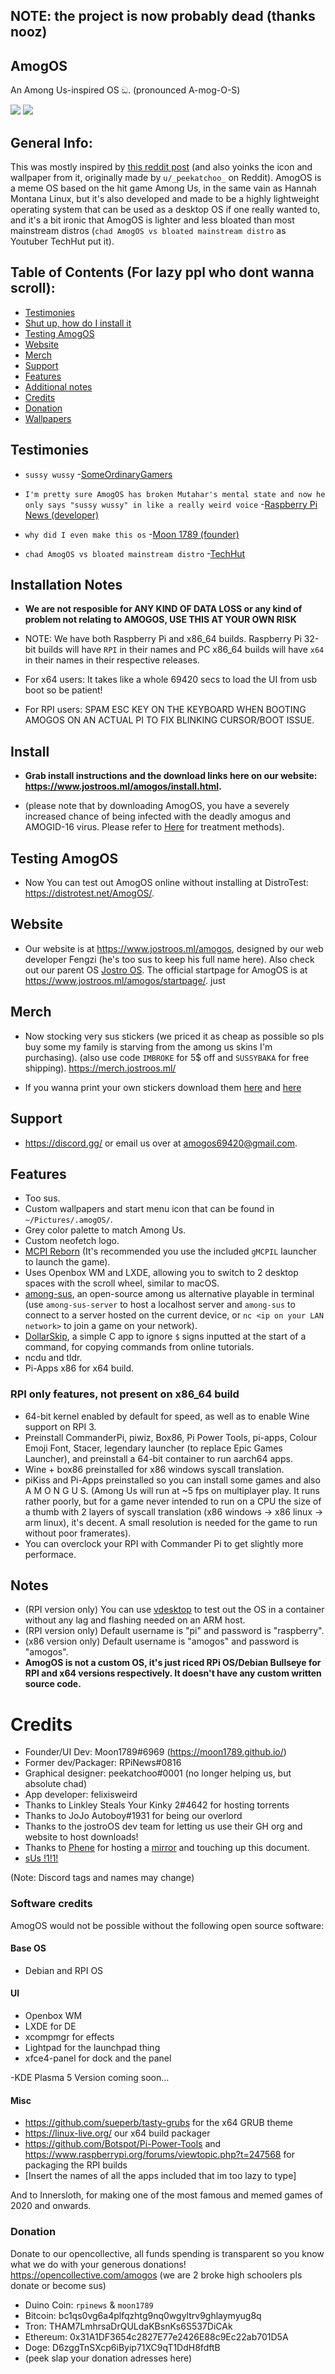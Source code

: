 ## NOTE: the project is now probably dead (thanks nooz)

## AmogOS
An Among Us-inspired OS ඞ. (pronounced A-mog-O-S)

<img src="https://i.postimg.cc/vmF8tTVH/120727498-ecfc5e00-c497-11eb-9f92-a1b99318fee1.png"/> <img src="https://i.postimg.cc/m2Ym9qXt/130533968-d797e83d-e643-4c62-9264-7d46c2b67b48.png"/>

## General Info:  

This was mostly inspired by [this reddit post](https://www.reddit.com/r/unixporn/comments/nhomed/cinnamon_amogos_is_complete_icon_art_idea_by_u/) (and also yoinks the icon and wallpaper from it, originally made by `u/_peekatchoo_` on Reddit). AmogOS is a meme OS based on the hit game Among Us, in the same vain as Hannah Montana Linux, but it's also developed and made to be a highly lightweight operating system that can be used as a desktop OS if one really wanted to, and it's a bit ironic that AmogOS is lighter and less bloated than most mainstream distros (`chad AmogOS vs bloated mainstream distro` as Youtuber TechHut put it).

## Table of Contents (For lazy ppl who dont wanna scroll):
- [Testimonies](#Testimonies)  
- [Shut up, how do I install it](#Install) <br>
- [Testing AmogOS](#Testing-AmogOS)  <br>
- [Website](#Website)  
- [Merch](#Merch)  
- [Support](#Support)  
- [Features](#Features)  
- [Additional notes](#Notes)  
- [Credits](#Credits)  
- [Donation](#Donation)  
- [Wallpapers](https://github.com/jostroOS/AmogOS-Wallpapers)  

## Testimonies

- `sussy wussy` -[SomeOrdinaryGamers](https://www.youtube.com/watch?v=ixLuhDxNktk)
  
- `I'm pretty sure AmogOS has broken Mutahar's mental state and now he only says "sussy wussy" in like a really weird voice` -[Raspberry Pi News (developer)](https://www.youtube.com/watch?v=jiQVuhNiTZ0)
  
- `why did I even make this os` -[Moon 1789 (founder)](https://www.youtube.com/watch?v=hkzYIwMYds8)
  
- `chad AmogOS vs bloated mainstream distro` -[TechHut](https://www.youtube.com/watch?v=ymYIJYb2hYI)  

## Installation Notes
- **We are not resposible for ANY KIND OF DATA LOSS or any kind of problem not relating to AMOGOS, USE THIS AT YOUR OWN RISK**

- NOTE: We have both Raspberry Pi and x86_64 builds. Raspberry Pi 32-bit builds will have `RPI` in their names and PC x86_64 builds will have `x64` in their names in their respective releases.  

- For x64 users: It takes like a whole 69420 secs to load the UI from usb boot so be patient!

- For RPI users: SPAM ESC KEY ON THE KEYBOARD WHEN BOOTING AMOGOS ON AN ACTUAL PI TO FIX BLINKING CURSOR/BOOT ISSUE.

## Install
- **Grab install instructions and the download links here on our website: https://www.jostroos.ml/amogos/install.html.**

- (please note that by downloading AmogOS, you have a severely increased chance of being infected with the deadly amogus and AMOGID-16 virus. Please refer to [Here](https://www.youtube.com/watch?v=nFstpT_YTro) for treatment methods).

## Testing AmogOS
- Now You can test out AmogOS online without installing at DistroTest: https://distrotest.net/AmogOS/.

## Website
- Our website is at https://www.jostroos.ml/amogos, designed by our web developer Fengzi (he's too sus to keep his full name here). Also check out our parent OS [Jostro OS](https://github.com/jostroOS/jostro). The official startpage for AmogOS is at https://www.jostroos.ml/amogos/startpage/.
just 
## Merch
- Now stocking very sus stickers (we priced it as cheap as possible so pls buy some my family is starving from the among us skins I'm purchasing). (also use code `IMBROKE` for 5$ off and `SUSSYBAKA` for free shipping). 
https://merch.jostroos.ml/ 

- If you wanna print your own stickers download them [here](https://cdn.discordapp.com/attachments/867502562953658428/867512035687530526/amog-icon.png) and [here](https://cdn.discordapp.com/attachments/867502562953658428/867871352035082300/amogoschip-sticker.png)

## Support
- https://discord.gg/ or email us over at amogos69420@gmail.com.

## Features
- Too sus.
- Custom wallpapers and start menu icon that can be found in `~/Pictures/.amogOS/`.
- Grey color palette to match Among Us.
- Custom neofetch logo.
- [MCPI Reborn](https://gitea.thebrokenrail.com/TheBrokenRail/minecraft-pi-reborn) (It's recommended you use the included `gMCPIL` launcher to launch the game).
- Uses Openbox WM and LXDE, allowing you to switch to 2 desktop spaces with the scroll wheel, similar to macOS.
- [among-sus](https://git.sr.ht/~martijnbraam/among-sus), an open-source among us alternative playable in terminal (use `among-sus-server` to host a localhost server and `among-sus` to connect to a server hosted on the current device, or `nc <ip on your LAN network>` to join a game on your network).
- [DollarSkip](https://github.com/CleanMachine1/DollarSkip), a simple C app to ignore `$` signs inputted at the start of a command, for copying commands from online tutorials.
- ncdu and tldr.
- Pi-Apps x86 for x64 build.

### RPI only features, not present on x86_64 build
- 64-bit kernel enabled by default for speed, as well as to enable Wine support on RPI 3.
- Preinstall CommanderPi, piwiz, Box86, Pi Power Tools, pi-apps, Colour Emoji Font, Stacer, legendary launcher (to replace Epic Games Launcher), and preinstall a 64-bit container to run aarch64 apps.
- Wine + box86 preinstalled for x86 windows syscall translation.
- piKiss and Pi-Apps preinstalled so you can install some games and also A M O N G U S.
(Among Us will run at ~5 fps on multiplayer play. It runs rather poorly, but for a game never intended to run on a CPU the size of a thumb with 2 layers of syscall translation (x86 windows -> x86 linux -> arm linux), it's decent. A small resolution is needed for the game to run without poor framerates).
- You can overclock your RPI with Commander Pi to get slightly more performace.

## Notes
- (RPI version only) You can use [vdesktop](https://github.com/Botspot/vdesktop) to test out the OS in a container without any lag and flashing needed on an ARM host.
- (RPI version only) Default username is "pi" and password is "raspberry".
- (x86 version only) Default username is "amogos" and password is "amogos".
- **AmogOS is not a custom OS, it's just riced RPi OS/Debian Bullseye for RPI and x64 versions respectively. It doesn't have any custom written source code.**

# Credits
- Founder/UI Dev: Moon1789#6969 (https://moon1789.github.io/)
- Former dev/Packager: RPiNews#0816
- Graphical designer: peekatchoo#0001 (no longer helping us, but absolute chad)
- App developer: felixisweird
- Thanks to Linkley Steals Your Kinky 2#4642 for hosting torrents
- Thanks to JoJo Autoboy#1931 for being our overlord
- Thanks to the jostroOS dev team for letting us use their GH org and website to host downloads!
- Thanks to [Phene](https://phene.dev) for hosting a [mirror](https://storage.phene.dev/amogos) and touching up this document.
- [sUs !1!1!](https://linustechtips.com/uploads/monthly_2021_03/1647043410_LinusWindowsXP.png.52fed85d600faa323ec2fa515d1b3ff7.png)

(Note: Discord tags and names may change)

### Software credits
AmogOS would not be possible without the following open source software:

#### Base OS  

- Debian and RPI OS  

#### UI  

- Openbox WM  
- LXDE for DE  
- xcompmgr for effects  
- Lightpad for the launchpad thing  
- xfce4-panel for dock and the panel

-KDE Plasma 5 Version coming soon...  

#### Misc  

- https://github.com/sueperb/tasty-grubs for the x64 GRUB theme  
- https://linux-live.org/ our x64 build packager  
- https://github.com/Botspot/Pi-Power-Tools and https://www.raspberrypi.org/forums/viewtopic.php?t=247568 for packaging the RPI builds  
- [Insert the names of all the apps included that im too lazy to type]  

And to Innersloth, for making one of the most famous and memed games of 2020 and onwards.  

### Donation
Donate to our opencollective, all funds spending is transparent so you know what we do with your generous donations! https://opencollective.com/amogos (we are 2 broke high schoolers pls donate or become sus)

- Duino Coin: `rpinews` & `moon1789`
- Bitcoin: bc1qs0vg6a4plfqzhtg9nq0wgyltrv9ghlaymyug8q
- Tron: THAM7LmhrsaDrQULdaKBsnKs6S537DiCAk
- Ethereum: 0x31A1DF3654c2827E77e2426E88c9Ec22ab701D5A
- Doge: D6zggTnSXcp6iByip71XC9qT1DdH8fdftB
- (peek slap your donation adresses here)
